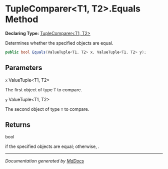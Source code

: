 ﻿# TupleComparer\<T1, T2\>.Equals Method

**Declaring Type:** [TupleComparer\<T1, T2\>](../index.md)

Determines whether the specified objects are equal.

```csharp
public bool Equals(ValueTuple<T1, T2> x, ValueTuple<T1, T2> y);
```

## Parameters

`x`  ValueTuple\<T1, T2\>

The first object of type `T` to compare.

`y`  ValueTuple\<T1, T2\>

The second object of type `T` to compare.

## Returns

bool

 if the specified objects are equal; otherwise, .

___

*Documentation generated by [MdDocs](https://github.com/ap0llo/mddocs)*
